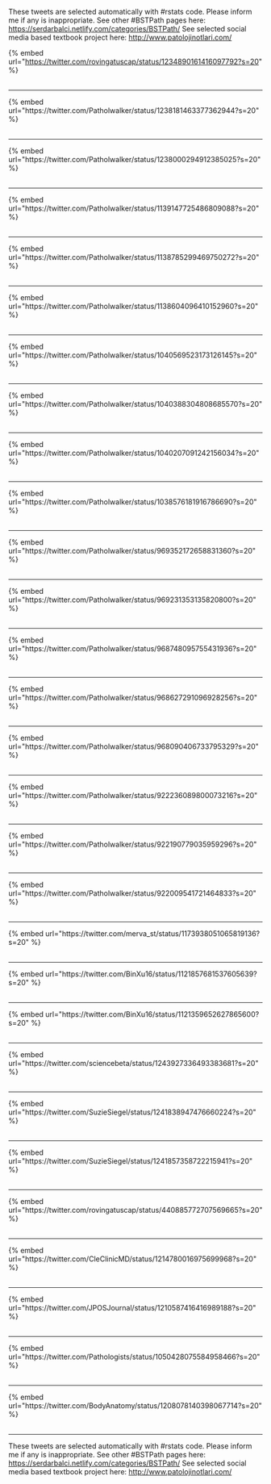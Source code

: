 

These tweets are selected automatically with #rstats code. Please inform me if any is inappropriate.
See other #BSTPath pages here: https://serdarbalci.netlify.com/categories/BSTPath/ 
See selected social media based textbook project here: http://www.patolojinotlari.com/

{% embed url="https://twitter.com/rovingatuscap/status/1234890161416097792?s=20" %}<br>
<br>
<hr>
{% embed url="https://twitter.com/Patholwalker/status/1238181463377362944?s=20" %}<br>
<br>
<hr>
{% embed url="https://twitter.com/Patholwalker/status/1238000294912385025?s=20" %}<br>
<br>
<hr>
{% embed url="https://twitter.com/Patholwalker/status/1139147725486809088?s=20" %}<br>
<br>
<hr>
{% embed url="https://twitter.com/Patholwalker/status/1138785299469750272?s=20" %}<br>
<br>
<hr>
{% embed url="https://twitter.com/Patholwalker/status/1138604096410152960?s=20" %}<br>
<br>
<hr>
{% embed url="https://twitter.com/Patholwalker/status/1040569523173126145?s=20" %}<br>
<br>
<hr>
{% embed url="https://twitter.com/Patholwalker/status/1040388304808685570?s=20" %}<br>
<br>
<hr>
{% embed url="https://twitter.com/Patholwalker/status/1040207091242156034?s=20" %}<br>
<br>
<hr>
{% embed url="https://twitter.com/Patholwalker/status/1038576181916786690?s=20" %}<br>
<br>
<hr>
{% embed url="https://twitter.com/Patholwalker/status/969352172658831360?s=20" %}<br>
<br>
<hr>
{% embed url="https://twitter.com/Patholwalker/status/969231353135820800?s=20" %}<br>
<br>
<hr>
{% embed url="https://twitter.com/Patholwalker/status/968748095755431936?s=20" %}<br>
<br>
<hr>
{% embed url="https://twitter.com/Patholwalker/status/968627291096928256?s=20" %}<br>
<br>
<hr>
{% embed url="https://twitter.com/Patholwalker/status/968090406733795329?s=20" %}<br>
<br>
<hr>
{% embed url="https://twitter.com/Patholwalker/status/922236089800073216?s=20" %}<br>
<br>
<hr>
{% embed url="https://twitter.com/Patholwalker/status/922190779035959296?s=20" %}<br>
<br>
<hr>
{% embed url="https://twitter.com/Patholwalker/status/922009541721464833?s=20" %}<br>
<br>
<hr>
{% embed url="https://twitter.com/merva_st/status/1173938051065819136?s=20" %}<br>
<br>
<hr>
{% embed url="https://twitter.com/BinXu16/status/1121857681537605639?s=20" %}<br>
<br>
<hr>
{% embed url="https://twitter.com/BinXu16/status/1121359652627865600?s=20" %}<br>
<br>
<hr>
{% embed url="https://twitter.com/sciencebeta/status/1243927336493383681?s=20" %}<br>
<br>
<hr>
{% embed url="https://twitter.com/SuzieSiegel/status/1241838947476660224?s=20" %}<br>
<br>
<hr>
{% embed url="https://twitter.com/SuzieSiegel/status/1241857358722215941?s=20" %}<br>
<br>
<hr>
{% embed url="https://twitter.com/rovingatuscap/status/440885772707569665?s=20" %}<br>
<br>
<hr>
{% embed url="https://twitter.com/CleClinicMD/status/1214780016975699968?s=20" %}<br>
<br>
<hr>
{% embed url="https://twitter.com/JPOSJournal/status/1210587416416989188?s=20" %}<br>
<br>
<hr>
{% embed url="https://twitter.com/Pathologists/status/1050428075584958466?s=20" %}<br>
<br>
<hr>
{% embed url="https://twitter.com/BodyAnatomy/status/1208078140398067714?s=20" %}<br>
<br>
<hr>


These tweets are selected automatically with #rstats code. Please inform me if any is inappropriate.
See other #BSTPath pages here: https://serdarbalci.netlify.com/categories/BSTPath/ 
See selected social media based textbook project here: http://www.patolojinotlari.com/
